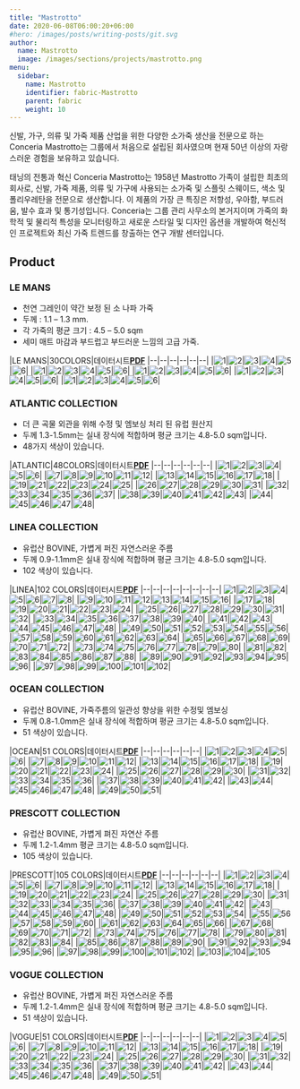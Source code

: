 ```yaml
---
title: "Mastrotto"
date: 2020-06-08T06:00:20+06:00
#hero: /images/posts/writing-posts/git.svg
author:
  name: Mastrotto
  image: /images/sections/projects/mastrotto.png
menu:
  sidebar:
    name: Mastrotto
    identifier: fabric-Mastrotto
    parent: fabric
    weight: 10
---
```

신발, 가구, 의류 및 가죽 제품 산업을 위한 다양한 소가죽 생산을 전문으로 하는 Conceria Mastrotto는 그룹에서 처음으로 설립된 회사였으며 현재 50년 이상의 자랑스러운 경험을 보유하고 있습니다.

태닝의 전통과 혁신
Conceria Mastrotto는 1958년 Mastrotto 가족이 설립한 최초의 회사로, 신발, 가죽 제품, 의류 및 가구에 사용되는 소가죽 및 스플릿 스웨이드, 색소 및 폴리우레탄을 전문으로 생산합니다. 이 제품의 가장 큰 특징은 저항성, 우아함, 부드러움, 발수 효과 및 통기성입니다.
Conceria는 그룹 관리 사무소의 본거지이며 가죽의 화학적 및 물리적 특성을 모니터링하고 새로운 스타일 및 디자인 옵션을 개발하여 혁신적인 프로젝트와 최신 가죽 트렌드를 창출하는 연구 개발 센터입니다.

## Product

  ### LE MANS
  - 천연 그레인이 약간 보정 된 소 나파 가죽
  - 두께 : 1.1 – 1.3 mm.  
  - 각 가죽의 평균 크기 : 4.5 – 5.0 sqm  
  - 세미 매트 마감과 부드럽고 부드러운 느낌의 고급 가죽.

  |LE MANS|30COLORS|데이터시트[**PDF**](https://www.mastrotto.com/wp-content/uploads/2020/06/Le-Mans_scheda-tecnica_2020.pdf)
  |--|--|--|--|--|--|
  |![1](https://www.mastrotto.com/wp-content/uploads/express/le-mans/thumb/001-Latte_1215.jpg)|![2](https://www.mastrotto.com/wp-content/uploads/express/le-mans/thumb/002-Candy_1230.jpg)|![3](https://www.mastrotto.com/wp-content/uploads/express/le-mans/thumb/003-Malto_1242.jpg)|![4](https://www.mastrotto.com/wp-content/uploads/express/le-mans/thumb/004-Panna_1226.jpg)|![5](https://www.mastrotto.com/wp-content/uploads/express/le-mans/thumb/005-Beige_1200.jpg)|![6](https://www.mastrotto.com/wp-content/uploads/express/le-mans/thumb/006-Cappucino_1223.jpg)|
  |![1](https://www.mastrotto.com/wp-content/uploads/express/le-mans/thumb/007-Mou_1237.jpg)|![2](https://www.mastrotto.com/wp-content/uploads/express/le-mans/thumb/008-Biscotto_1225.jpg)|![3](https://www.mastrotto.com/wp-content/uploads/express/le-mans/thumb/009-Cocco_Nut_1239.jpg)|![4](https://www.mastrotto.com/wp-content/uploads/express/le-mans/thumb/010-Nutcream_1220.jpg)|![5](https://www.mastrotto.com/wp-content/uploads/express/le-mans/thumb/011-Cotto_1211.jpg)|![6](https://www.mastrotto.com/wp-content/uploads/express/le-mans/thumb/012-Corteccia_1227.jpg)|
  |![1](https://www.mastrotto.com/wp-content/uploads/express/le-mans/thumb/013-Noce_1221.jpg)|![2](https://www.mastrotto.com/wp-content/uploads/express/le-mans/thumb/014-Espresso_1240.jpg)|![3](https://www.mastrotto.com/wp-content/uploads/express/le-mans/thumb/015-Ebano_1231.jpg)|![4](https://www.mastrotto.com/wp-content/uploads/express/le-mans/thumb/016-Abete_1232.jpg)|![5](https://www.mastrotto.com/wp-content/uploads/express/le-mans/thumb/017-Ferrari_Red_1238.jpg)|![6](https://www.mastrotto.com/wp-content/uploads/express/le-mans/thumb/018-Rosso_Antico_1210.jpg)|
  |![1](https://www.mastrotto.com/wp-content/uploads/express/le-mans/thumb/019-Aloe_1218.jpg)|![2](https://www.mastrotto.com/wp-content/uploads/express/le-mans/thumb/020-Mandarin_1243.jpg)|![3](https://www.mastrotto.com/wp-content/uploads/express/le-mans/thumb/021-Mosto_1229.jpg)|![4](https://www.mastrotto.com/wp-content/uploads/express/le-mans/thumb/022-Kayak_1228.jpg)|![5](https://www.mastrotto.com/wp-content/uploads/express/le-mans/thumb/023-Turquoise_1233.jpg)|![6](https://www.mastrotto.com/wp-content/uploads/express/le-mans/thumb/024-Avio_1234.jpg)|
  |![1](https://www.mastrotto.com/wp-content/uploads/express/le-mans/thumb/025-Cinder_1241.jpg)|![2](https://www.mastrotto.com/wp-content/uploads/express/le-mans/thumb/026-Zinc_1235.jpg)|![3](https://www.mastrotto.com/wp-content/uploads/express/le-mans/thumb/027-Notte_1208.jpg)|![4](https://www.mastrotto.com/wp-content/uploads/express/le-mans/thumb/028-Grigio_1205.jpg)|![5](https://www.mastrotto.com/wp-content/uploads/express/le-mans/thumb/029-Tormalina_1236.jpg)|![6](https://www.mastrotto.com/wp-content/uploads/express/le-mans/thumb/030-Nero_1207.jpg)|


  ### ATLANTIC COLLECTION
  - 더 큰 곡물 외관을 위해 수정 및 엠보싱 처리 된 유럽 원산지
  - 두께 1.3-1.5mm는 실내 장식에 적합하며 평균 크기는 4.8-5.0 sqm입니다.  
  - 48가지 색상이 있습니다.

  |ATLANTIC|48COLORS|데이터시트[**PDF**](https://www.mastrotto.com/wp-content/uploads/2020/06/Atlantic_scheda-tecnica_2020.pdf)
  |--|--|--|--|--|--|
  |![1](https://www.mastrotto.com/wp-content/uploads/express/atlantic-collection/thumb/001-Latte_502.jpg)|![2](https://www.mastrotto.com/wp-content/uploads/express/atlantic-collection/thumb/002-Bianco_504.jpg)|![3](https://www.mastrotto.com/wp-content/uploads/express/atlantic-collection/thumb/003-Poudre_503.jpg)|![4](https://www.mastrotto.com/wp-content/uploads/express/atlantic-collection/thumb/004-Cream_521.jpg)|![5](https://www.mastrotto.com/wp-content/uploads/express/atlantic-collection/thumb/005-Panama_522.jpg)|![6](https://www.mastrotto.com/wp-content/uploads/express/atlantic-collection/thumb/006-Sable_523.jpg)|
  |![7](https://www.mastrotto.com/wp-content/uploads/express/atlantic-collection/thumb/007-Magnolia_524.jpg)|![8](https://www.mastrotto.com/wp-content/uploads/express/atlantic-collection/thumb/008-Grigio_505.jpg)|![9](https://www.mastrotto.com/wp-content/uploads/express/atlantic-collection/thumb/009-Sabbia_506.jpg)|![10](https://www.mastrotto.com/wp-content/uploads/express/atlantic-collection/thumb/010-Taupe_525.jpg)|![11](https://www.mastrotto.com/wp-content/uploads/express/atlantic-collection/thumb/011-Sienna_526.jpg)|![12](https://www.mastrotto.com/wp-content/uploads/express/atlantic-collection/thumb/012-Mouse_527.jpg)|
  |![13](https://www.mastrotto.com/wp-content/uploads/express/atlantic-collection/thumb/013-Tortora_508.jpg)|![14](https://www.mastrotto.com/wp-content/uploads/express/atlantic-collection/thumb/014-Mastice_509.jpg)|![15](https://www.mastrotto.com/wp-content/uploads/express/atlantic-collection/thumb/015-Nougat_528.jpg)|![16](https://www.mastrotto.com/wp-content/uploads/express/atlantic-collection/thumb/016-Fango_529.jpg)|![17](https://www.mastrotto.com/wp-content/uploads/express/atlantic-collection/thumb/017-Marrone_514.jpg)|![18](https://www.mastrotto.com/wp-content/uploads/express/atlantic-collection/thumb/018-Cioccolato_517.jpg)|
  |![19](https://www.mastrotto.com/wp-content/uploads/express/atlantic-collection/thumb/019-Ivory_530.jpg)|![21](https://www.mastrotto.com/wp-content/uploads/express/atlantic-collection/thumb/021-Ecru_532.jpg)|![22](https://www.mastrotto.com/wp-content/uploads/express/atlantic-collection/thumb/022-Antracite_519.jpg)|![23](https://www.mastrotto.com/wp-content/uploads/express/atlantic-collection/thumb/023-Grigio_518.jpg)|![24](https://www.mastrotto.com/wp-content/uploads/express/atlantic-collection/thumb/024-Nero_516.jpg)|![25](https://www.mastrotto.com/wp-content/uploads/express/atlantic-collection/thumb/025-Giallo_515.jpg)|
  |![26](https://www.mastrotto.com/wp-content/uploads/express/atlantic-collection/thumb/026-Nocciola_512.jpg)|![27](https://www.mastrotto.com/wp-content/uploads/express/atlantic-collection/thumb/027-Arancio_511.jpg)|![28](https://www.mastrotto.com/wp-content/uploads/express/atlantic-collection/thumb/028-Terra_507.jpg)|![29](https://www.mastrotto.com/wp-content/uploads/express/atlantic-collection/thumb/029-Vinaccia_513.jpg)|![30](https://www.mastrotto.com/wp-content/uploads/express/atlantic-collection/thumb/030-Plum_543.jpg)|![31](https://www.mastrotto.com/wp-content/uploads/express/atlantic-collection/thumb/031-Senape_534.jpg)|
  |![32](https://www.mastrotto.com/wp-content/uploads/express/atlantic-collection/thumb/032-Cornflake_535.jpg)|![33](https://www.mastrotto.com/wp-content/uploads/express/atlantic-collection/thumb/033-Coral_536.jpg)|![34](https://www.mastrotto.com/wp-content/uploads/express/atlantic-collection/thumb/034-New_Ferrari_537.jpg)|![35](https://www.mastrotto.com/wp-content/uploads/express/atlantic-collection/thumb/035-Rosso_510.jpg)|![36](https://www.mastrotto.com/wp-content/uploads/express/atlantic-collection/thumb/036-Blush_538.jpg)|![37](https://www.mastrotto.com/wp-content/uploads/express/atlantic-collection/thumb/037-Bianco_Ottico_501.jpg)|
  |![38](https://www.mastrotto.com/wp-content/uploads/express/atlantic-collection/thumb/038-Pearl_Grey_539.jpg)|![39](https://www.mastrotto.com/wp-content/uploads/express/atlantic-collection/thumb/039-Slate_Grey_540.jpg)|![40](https://www.mastrotto.com/wp-content/uploads/express/atlantic-collection/thumb/040-Violet_Blue_541.jpg)|![41](https://www.mastrotto.com/wp-content/uploads/express/atlantic-collection/thumb/041-Royal_548.jpg)|![42](https://www.mastrotto.com/wp-content/uploads/express/atlantic-collection/thumb/042-Notte_542.jpg)|![43](https://www.mastrotto.com/wp-content/uploads/express/atlantic-collection/thumb/043-Mont_Blanc_533.jpg)|
  |![44](https://www.mastrotto.com/wp-content/uploads/express/atlantic-collection/thumb/044-Camelia_544.jpg)|![45](https://www.mastrotto.com/wp-content/uploads/express/atlantic-collection/thumb/045-Yellow_Green_545.jpg)|![46](https://www.mastrotto.com/wp-content/uploads/express/atlantic-collection/thumb/046-Olive_546.jpg)|![47](https://www.mastrotto.com/wp-content/uploads/express/atlantic-collection/thumb/047-Musk_547.jpg)|![48](https://www.mastrotto.com/wp-content/uploads/express/atlantic-collection/thumb/048-Verde_520.jpg)|

  ### LINEA COLLECTION
  - 유럽산 BOVINE, 가볍게 퍼진 자연스러운 주름
  - 두께 0.9-1.1mm은 실내 장식에 적합하며 평균 크기는 4.8-5.0 sqm입니다.  
  - 102 색상이 있습니다.

  |LINEA|102 COLORS|데이터시트[**PDF**](https://www.mastrotto.com/wp-content/uploads/2020/06/Linea_scheda-tecnica_2020.pdf)
  |--|--|--|--|--|--|--|--|
  ![1](https://www.mastrotto.com/wp-content/uploads/express/linea-collection/thumb/001-Bianco_Ottico_601.jpg)|![2](https://www.mastrotto.com/wp-content/uploads/express/linea-collection/thumb/002-Gesso_634.jpg)|![3](https://www.mastrotto.com/wp-content/uploads/express/linea-collection/thumb/003-Latte_635.jpg)|![4](https://www.mastrotto.com/wp-content/uploads/express/linea-collection/thumb/004-Avorio_636.jpg)|![5](https://www.mastrotto.com/wp-content/uploads/express/linea-collection/thumb/005-Vaniglia_602.jpg)|![6](https://www.mastrotto.com/wp-content/uploads/express/linea-collection/thumb/006-Panna_603.jpg)|![7](https://www.mastrotto.com/wp-content/uploads/express/linea-collection/thumb/007-Ghiaccio_666.jpg)|![8](https://www.mastrotto.com/wp-content/uploads/express/linea-collection/thumb/008-Beige_604.jpg)|
  |![9](https://www.mastrotto.com/wp-content/uploads/express/linea-collection/thumb/009-Crema_605.jpg)|![10](https://www.mastrotto.com/wp-content/uploads/express/linea-collection/thumb/010-Caffelatte_637.jpg)|![11](https://www.mastrotto.com/wp-content/uploads/express/linea-collection/thumb/011-Chalky_663.jpg)|![12](https://www.mastrotto.com/wp-content/uploads/express/linea-collection/thumb/012-Marmo_665.jpg)|![13](https://www.mastrotto.com/wp-content/uploads/express/linea-collection/thumb/013-Pelle_664.jpg)|![14](https://www.mastrotto.com/wp-content/uploads/express/linea-collection/thumb/014-Stone_629.jpg)|![15](https://www.mastrotto.com/wp-content/uploads/express/linea-collection/thumb/015-Mastice_676.jpg)|![16](https://www.mastrotto.com/wp-content/uploads/express/linea-collection/thumb/016-Earth_667.jpg)|
  |![17](https://www.mastrotto.com/wp-content/uploads/express/linea-collection/thumb/017-Grey_626.jpg)|![18](https://www.mastrotto.com/wp-content/uploads/express/linea-collection/thumb/018-Smoke_639.jpg)|![19](https://www.mastrotto.com/wp-content/uploads/express/linea-collection/thumb/019-Tortora_659.jpg)|![20](https://www.mastrotto.com/wp-content/uploads/express/linea-collection/thumb/020-Ombretto_652.jpg)|![21](https://www.mastrotto.com/wp-content/uploads/express/linea-collection/thumb/021-Rosa_Antico_651.jpg)|![22](https://www.mastrotto.com/wp-content/uploads/express/linea-collection/thumb/022-Confetto_678.jpg)|![23](https://www.mastrotto.com/wp-content/uploads/express/linea-collection/thumb/023-Ghost_695.jpg)|![24](https://www.mastrotto.com/wp-content/uploads/express/linea-collection/thumb/024-Lilla_650.jpg)|
  |![25](https://www.mastrotto.com/wp-content/uploads/express/linea-collection/thumb/025-Siena_638.jpg)|![26](https://www.mastrotto.com/wp-content/uploads/express/linea-collection/thumb/026-Malt_677.jpg)|![27](https://www.mastrotto.com/wp-content/uploads/express/linea-collection/thumb/027-Fango_627.jpg)|![28](https://www.mastrotto.com/wp-content/uploads/express/linea-collection/thumb/028-Castagna_612.jpg)|![29](https://www.mastrotto.com/wp-content/uploads/express/linea-collection/thumb/029-Coffee_682.jpg)|![30](https://www.mastrotto.com/wp-content/uploads/express/linea-collection/thumb/030-Testa_Moro_611.jpg)|![31](https://www.mastrotto.com/wp-content/uploads/express/linea-collection/thumb/031-New_Cognac_680.jpg)|![32](https://www.mastrotto.com/wp-content/uploads/express/linea-collection/thumb/032-Fondotinta_662.jpg)|
  |![33](https://www.mastrotto.com/wp-content/uploads/express/linea-collection/thumb/033-Marrone_608.jpg)|![34](https://www.mastrotto.com/wp-content/uploads/express/linea-collection/thumb/034-Muscat_681.jpg)|![35](https://www.mastrotto.com/wp-content/uploads/express/linea-collection/thumb/035-Mogano_610.jpg)|![36](https://www.mastrotto.com/wp-content/uploads/express/linea-collection/thumb/036-Moretto_646.jpg)|![37](https://www.mastrotto.com/wp-content/uploads/express/linea-collection/thumb/037-Pergamena_654.jpg)|![38](https://www.mastrotto.com/wp-content/uploads/express/linea-collection/thumb/038-Cipria_606.jpg)|![39](https://www.mastrotto.com/wp-content/uploads/express/linea-collection/thumb/039-Sabbia_628.jpg)|![40](https://www.mastrotto.com/wp-content/uploads/express/linea-collection/thumb/040-Miel_679.jpg)|
  |![41](https://www.mastrotto.com/wp-content/uploads/express/linea-collection/thumb/041-Wood_609.jpg)|![42](https://www.mastrotto.com/wp-content/uploads/express/linea-collection/thumb/042-Nocciola_607.jpg)|![43](https://www.mastrotto.com/wp-content/uploads/express/linea-collection/thumb/043-Giallino_619.jpg)|![44](https://www.mastrotto.com/wp-content/uploads/express/linea-collection/thumb/044-Arancio_618.jpg)|![45](https://www.mastrotto.com/wp-content/uploads/express/linea-collection/thumb/045-Antic_616.jpg)|![46](https://www.mastrotto.com/wp-content/uploads/express/linea-collection/thumb/046-Cotto_656.jpg)|![47](https://www.mastrotto.com/wp-content/uploads/express/linea-collection/thumb/047-Mattone_613.jpg)|![48](https://www.mastrotto.com/wp-content/uploads/express/linea-collection/thumb/048-Begonia_617.jpg)|
  |![49](https://www.mastrotto.com/wp-content/uploads/express/linea-collection/thumb/049-Rosso_614.jpg)|![50](https://www.mastrotto.com/wp-content/uploads/express/linea-collection/thumb/050-Rosso_Antico_657.jpg)|![51](https://www.mastrotto.com/wp-content/uploads/express/linea-collection/thumb/051-Bordeaux_615.jpg)|![52](https://www.mastrotto.com/wp-content/uploads/express/linea-collection/thumb/052-Amaranto_655.jpg)|![53](https://www.mastrotto.com/wp-content/uploads/express/linea-collection/thumb/053-Extrablood_704.jpg)|![54](https://www.mastrotto.com/wp-content/uploads/express/linea-collection/thumb/054-Burgundy_625.jpg)|![55](https://www.mastrotto.com/wp-content/uploads/express/linea-collection/thumb/055-Prugna_696.jpg)|![56](https://www.mastrotto.com/wp-content/uploads/express/linea-collection/thumb/056-Fuxia_700.jpg)|
  |![57](https://www.mastrotto.com/wp-content/uploads/express/linea-collection/thumb/057-Cerise_699.jpg)|![58](https://www.mastrotto.com/wp-content/uploads/express/linea-collection/thumb/058-Orchid_698.jpg)|![59](https://www.mastrotto.com/wp-content/uploads/express/linea-collection/thumb/059-Viola_633.jpg)|![60](https://www.mastrotto.com/wp-content/uploads/express/linea-collection/thumb/060-Persia_697.jpg)|![61](https://www.mastrotto.com/wp-content/uploads/express/linea-collection/thumb/061-Giallo_620.jpg)|![62](https://www.mastrotto.com/wp-content/uploads/express/linea-collection/thumb/062-Sour_683.jpg)|![63](https://www.mastrotto.com/wp-content/uploads/express/linea-collection/thumb/063-New_Celery_684.jpg)|![64](https://www.mastrotto.com/wp-content/uploads/express/linea-collection/thumb/064-Aloe_685.jpg)|
  |![65](https://www.mastrotto.com/wp-content/uploads/express/linea-collection/thumb/065-Green_631.jpg)|![66](https://www.mastrotto.com/wp-content/uploads/express/linea-collection/thumb/066-Verdone_632.jpg)|![67](https://www.mastrotto.com/wp-content/uploads/express/linea-collection/thumb/067-Cielo_649.jpg)|![68](https://www.mastrotto.com/wp-content/uploads/express/linea-collection/thumb/068-Mascara_640.jpg)|![69](https://www.mastrotto.com/wp-content/uploads/express/linea-collection/thumb/069-Lotus_641.jpg)|![70](https://www.mastrotto.com/wp-content/uploads/express/linea-collection/thumb/070-Octane_674.jpg)|![71](https://www.mastrotto.com/wp-content/uploads/express/linea-collection/thumb/071-Foresta_658.jpg)|![72](https://www.mastrotto.com/wp-content/uploads/express/linea-collection/thumb/072-Pino_653.jpg)|
  |![73](https://www.mastrotto.com/wp-content/uploads/express/linea-collection/thumb/073-Verde_621.jpg)|![74](https://www.mastrotto.com/wp-content/uploads/express/linea-collection/thumb/074-Abete_686.jpg)|![75](https://www.mastrotto.com/wp-content/uploads/express/linea-collection/thumb/075-Acquamarina_693.jpg)|![76](https://www.mastrotto.com/wp-content/uploads/express/linea-collection/thumb/076-Modern_Blue_694.jpg)|![77](https://www.mastrotto.com/wp-content/uploads/express/linea-collection/thumb/077-Midnight_691.jpg)|![78](https://www.mastrotto.com/wp-content/uploads/express/linea-collection/thumb/078-Colvert_692.jpg)|![79](https://www.mastrotto.com/wp-content/uploads/express/linea-collection/thumb/079-Lavanda_689.jpg)|![80](https://www.mastrotto.com/wp-content/uploads/express/linea-collection/thumb/080-Piombo_688.jpg)|
  |![81](https://www.mastrotto.com/wp-content/uploads/express/linea-collection/thumb/081-Sky_687.jpg)|![82](https://www.mastrotto.com/wp-content/uploads/express/linea-collection/thumb/082-Corvette_690.jpg)|![83](https://www.mastrotto.com/wp-content/uploads/express/linea-collection/thumb/083-Avio_643.jpg)|![84](https://www.mastrotto.com/wp-content/uploads/express/linea-collection/thumb/084-Dark%20Blue_702.jpg)|![85](https://www.mastrotto.com/wp-content/uploads/express/linea-collection/thumb/085-Iris_673.jpg)|![86](https://www.mastrotto.com/wp-content/uploads/express/linea-collection/thumb/086-Misty_672.jpg)|![87](https://www.mastrotto.com/wp-content/uploads/express/linea-collection/thumb/087-Ming_703.jpg)|![88](https://www.mastrotto.com/wp-content/uploads/express/linea-collection/thumb/088-Electro_701.jpg)|
  |![89](https://www.mastrotto.com/wp-content/uploads/express/linea-collection/thumb/089-Azzurro_624.jpg)|![90](https://www.mastrotto.com/wp-content/uploads/express/linea-collection/thumb/090-Notte_644.jpg)|![91](https://www.mastrotto.com/wp-content/uploads/express/linea-collection/thumb/091-Grigio_Perla_647.jpg)|![92](https://www.mastrotto.com/wp-content/uploads/express/linea-collection/thumb/092-Cinder_648.jpg)|![93](https://www.mastrotto.com/wp-content/uploads/express/linea-collection/thumb/093-Acciaio_630.jpg)|![94](https://www.mastrotto.com/wp-content/uploads/express/linea-collection/thumb/094-Cenere_669.jpg)|![95](https://www.mastrotto.com/wp-content/uploads/express/linea-collection/thumb/095-Asfalto_660.jpg)|![96](https://www.mastrotto.com/wp-content/uploads/express/linea-collection/thumb/096-New_Grey_675.jpg)|
  |![97](https://www.mastrotto.com/wp-content/uploads/express/linea-collection/thumb/097-Frozen_668.jpg)|![98](https://www.mastrotto.com/wp-content/uploads/express/linea-collection/thumb/098-Inox_671.jpg)|![99](https://www.mastrotto.com/wp-content/uploads/express/linea-collection/thumb/099-Highway_670.jpg)|![100](https://www.mastrotto.com/wp-content/uploads/express/linea-collection/thumb/100-Grigio_623.jpg)|![101](https://www.mastrotto.com/wp-content/uploads/express/linea-collection/thumb/101-Antracite_645.jpg)|![102](https://www.mastrotto.com/wp-content/uploads/express/linea-collection/thumb/102-Nero_622.jpg)|

  ### OCEAN COLLECTION
  - 유럽산 BOVINE, 가죽주름의 일관성 향상을 위한 수정및 엠보싱
  - 두께 0.8-1.0mm은 실내 장식에 적합하며 평균 크기는 4.8-5.0 sqm입니다.  
  - 51 색상이 있습니다.

  |OCEAN|51 COLORS|데이터시트[**PDF**](https://www.mastrotto.com/wp-content/uploads/2021/03/Ocean_scheda-tecnica_agg2021.pdf)
  |--|--|--|--|--|--|
  |![1](https://www.mastrotto.com/wp-content/uploads/express/ocean-collection/thumb/001-Milk_427.jpg)|![2](https://www.mastrotto.com/wp-content/uploads/express/ocean-collection/thumb/002-Beige_402.jpg)|![3](https://www.mastrotto.com/wp-content/uploads/express/ocean-collection/thumb/003-Vanilla_428.jpg)|![4](https://www.mastrotto.com/wp-content/uploads/express/ocean-collection/thumb/004-Dark_Beige_406.jpg)|![5](https://www.mastrotto.com/wp-content/uploads/express/ocean-collection/thumb/005-Fumo_408.jpg)|![6](https://www.mastrotto.com/wp-content/uploads/express/ocean-collection/thumb/006-Sandy_429.jpg)|
  |![7](https://www.mastrotto.com/wp-content/uploads/express/ocean-collection/thumb/007-Lemon_430.jpg)|![8](https://www.mastrotto.com/wp-content/uploads/express/ocean-collection/thumb/008-Desert_431.jpg)|![9](https://www.mastrotto.com/wp-content/uploads/express/ocean-collection/thumb/009-Giallo_409.jpg)|![10](https://www.mastrotto.com/wp-content/uploads/express/ocean-collection/thumb/010-Sahara_432.jpg)|![11](https://www.mastrotto.com/wp-content/uploads/express/ocean-collection/thumb/011-Vitamin_433.jpg)|![12](https://www.mastrotto.com/wp-content/uploads/express/ocean-collection/thumb/012-Biscuit_434.jpg)|
  |![13](https://www.mastrotto.com/wp-content/uploads/express/ocean-collection/thumb/013-Nocciola_411.jpg)|![14](https://www.mastrotto.com/wp-content/uploads/express/ocean-collection/thumb/014-Arancio_412.jpg)|![15](https://www.mastrotto.com/wp-content/uploads/express/ocean-collection/thumb/015-Bruciato_415.jpg)|![16](https://www.mastrotto.com/wp-content/uploads/express/ocean-collection/thumb/016-Terracotta_414.jpg)|![17](https://www.mastrotto.com/wp-content/uploads/express/ocean-collection/thumb/017-Allium_435.jpg)|![18](https://www.mastrotto.com/wp-content/uploads/express/ocean-collection/thumb/018-Donkey_436.jpg)|
  |![19](https://www.mastrotto.com/wp-content/uploads/express/ocean-collection/thumb/019-Ghiaccio_404.jpg)|![20](https://www.mastrotto.com/wp-content/uploads/express/ocean-collection/thumb/020-Fango_407.jpg)|![21](https://www.mastrotto.com/wp-content/uploads/express/ocean-collection/thumb/021-Marroncino_410.jpg)|![22](https://www.mastrotto.com/wp-content/uploads/express/ocean-collection/thumb/022-Brown_413.jpg)|![23](https://www.mastrotto.com/wp-content/uploads/express/ocean-collection/thumb/023-Bear_437.jpg)|![24](https://www.mastrotto.com/wp-content/uploads/express/ocean-collection/thumb/024-Testa_di_Moro_420.jpg)|
  |![25](https://www.mastrotto.com/wp-content/uploads/express/ocean-collection/thumb/025-Crema_405.jpg)|![26](https://www.mastrotto.com/wp-content/uploads/express/ocean-collection/thumb/026-Cloudy_438.jpg)|![27](https://www.mastrotto.com/wp-content/uploads/express/ocean-collection/thumb/027-Sky_439.jpg)|![28](https://www.mastrotto.com/wp-content/uploads/express/ocean-collection/thumb/028-Denim_440.jpg)|![29](https://www.mastrotto.com/wp-content/uploads/express/ocean-collection/thumb/029-Electric_Blue_441.jpg)|![30](https://www.mastrotto.com/wp-content/uploads/express/ocean-collection/thumb/030-Blu_426.jpg)|
  |![31](https://www.mastrotto.com/wp-content/uploads/express/ocean-collection/thumb/031-Panna_403.jpg)|![32](https://www.mastrotto.com/wp-content/uploads/express/ocean-collection/thumb/032-Calypso_442.jpg)|![33](https://www.mastrotto.com/wp-content/uploads/express/ocean-collection/thumb/033-Red_417.jpg)|![34](https://www.mastrotto.com/wp-content/uploads/express/ocean-collection/thumb/034-Rosso_Ferrari_418.jpg)|![35](https://www.mastrotto.com/wp-content/uploads/express/ocean-collection/thumb/035-Bordeaux_416.jpg)|![36](https://www.mastrotto.com/wp-content/uploads/express/ocean-collection/thumb/036-Burgundy_419.jpg)|
  |![37](https://www.mastrotto.com/wp-content/uploads/express/ocean-collection/thumb/037-Acqua_422.jpg)|![38](https://www.mastrotto.com/wp-content/uploads/express/ocean-collection/thumb/038-Mauritius_443.jpg)|![39](https://www.mastrotto.com/wp-content/uploads/express/ocean-collection/thumb/039-Malibu_444.jpg)|![40](https://www.mastrotto.com/wp-content/uploads/express/ocean-collection/thumb/040-Emerald_445.jpg)|![41](https://www.mastrotto.com/wp-content/uploads/express/ocean-collection/thumb/041-Military_446.jpg)|![42](https://www.mastrotto.com/wp-content/uploads/express/ocean-collection/thumb/042-Green_425.jpg)|
  |![43](https://www.mastrotto.com/wp-content/uploads/express/ocean-collection/thumb/043-Bianco_401.jpg)|![44](https://www.mastrotto.com/wp-content/uploads/express/ocean-collection/thumb/044-Wool_447.jpg)|![45](https://www.mastrotto.com/wp-content/uploads/express/ocean-collection/thumb/045-Pebble_448.jpg)|![46](https://www.mastrotto.com/wp-content/uploads/express/ocean-collection/thumb/046-Pansy_449.jpg)|![47](https://www.mastrotto.com/wp-content/uploads/express/ocean-collection/thumb/047-Glicine_450.jpg)|![48](https://www.mastrotto.com/wp-content/uploads/express/ocean-collection/thumb/048-Purple_451.jpg)|
  |![49](https://www.mastrotto.com/wp-content/uploads/express/ocean-collection/thumb/049-Grey_424.jpg)|![50](https://www.mastrotto.com/wp-content/uploads/express/ocean-collection/thumb/050-Topo_421.jpg)|![51](https://www.mastrotto.com/wp-content/uploads/express/ocean-collection/thumb/051-Nero_423.jpg)|

  ### PRESCOTT COLLECTION
  - 유럽산 BOVINE, 가볍게 펴진 자연산 주름
  - 두께 1.2-1.4mm 평균 크기는 4.8-5.0 sqm입니다.  
  - 105 색상이 있습니다.

  |PRESCOTT|105 COLORS|데이터시트[**PDF**](https://www.mastrotto.com/wp-content/uploads/2020/06/Prescott_scheda-tecnica_2020.pdf)
  |--|--|--|--|--|--|
  |![1](https://www.mastrotto.com/wp-content/uploads/express/prescott-collection/thumb/001-Zinc_286.jpg)|![2](https://www.mastrotto.com/wp-content/uploads/express/prescott-collection/thumb/002-Penicillin_253.jpg)|![3](https://www.mastrotto.com/wp-content/uploads/express/prescott-collection/thumb/003-Papyrus_212.jpg)|![4](https://www.mastrotto.com/wp-content/uploads/express/prescott-collection/thumb/004-Soul_White_200.jpg)|![5](https://www.mastrotto.com/wp-content/uploads/express/prescott-collection/thumb/005-Porcelain_290.jpg)|![6](https://www.mastrotto.com/wp-content/uploads/express/prescott-collection/thumb/006-Ivory_201.jpg)|
  |![7](https://www.mastrotto.com/wp-content/uploads/express/prescott-collection/thumb/007-Sand_219.jpg)|![8](https://www.mastrotto.com/wp-content/uploads/express/prescott-collection/thumb/008-Desertstorm_220.jpg)|![9](https://www.mastrotto.com/wp-content/uploads/express/prescott-collection/thumb/009-Caffelatte_292.jpg)|![10](https://www.mastrotto.com/wp-content/uploads/express/prescott-collection/thumb/010-Mouton_297.jpg)|![11](https://www.mastrotto.com/wp-content/uploads/express/prescott-collection/thumb/011-Buckskin_213.jpg)|![12](https://www.mastrotto.com/wp-content/uploads/express/prescott-collection/thumb/012-Clay_214.jpg)|
  |![13](https://www.mastrotto.com/wp-content/uploads/express/prescott-collection/thumb/013-Avana_215.jpg)|![14](https://www.mastrotto.com/wp-content/uploads/express/prescott-collection/thumb/014-Tan_295.jpg)|![15](https://www.mastrotto.com/wp-content/uploads/express/prescott-collection/thumb/015-Lion_221.jpg)|![16](https://www.mastrotto.com/wp-content/uploads/express/prescott-collection/thumb/016-Cinnemon_222.jpg)|![17](https://www.mastrotto.com/wp-content/uploads/express/prescott-collection/thumb/017-Swamp_223.jpg)|![18](https://www.mastrotto.com/wp-content/uploads/express/prescott-collection/thumb/018-Cotto_228.jpg)|
  |![19](https://www.mastrotto.com/wp-content/uploads/express/prescott-collection/thumb/019-Hezelnut_289.jpg)|![20](https://www.mastrotto.com/wp-content/uploads/express/prescott-collection/thumb/020-Ecureil_229.jpg)|![21](https://www.mastrotto.com/wp-content/uploads/express/prescott-collection/thumb/021-Braun_399.jpg)|![22](https://www.mastrotto.com/wp-content/uploads/express/prescott-collection/thumb/022-Dash_301.jpg)|![23](https://www.mastrotto.com/wp-content/uploads/express/prescott-collection/thumb/023-Marble_285.jpg)|![24](https://www.mastrotto.com/wp-content/uploads/express/prescott-collection/thumb/024-Pill_237.jpg)|
  |![25](https://www.mastrotto.com/wp-content/uploads/express/prescott-collection/thumb/025-Coriander_225.jpg)|![26](https://www.mastrotto.com/wp-content/uploads/express/prescott-collection/thumb/026-Facepowder_238.jpg)|![27](https://www.mastrotto.com/wp-content/uploads/express/prescott-collection/thumb/027-Fond_de_Teint_239.jpg)|![28](https://www.mastrotto.com/wp-content/uploads/express/prescott-collection/thumb/028-Energy_283.jpg)|![29](https://www.mastrotto.com/wp-content/uploads/express/prescott-collection/thumb/029-Light_296.jpg)|![30](https://www.mastrotto.com/wp-content/uploads/express/prescott-collection/thumb/030-Ciquita_249.jpg)|
  |![31](https://www.mastrotto.com/wp-content/uploads/express/prescott-collection/thumb/031-Pergamena_250.jpg)|![32](https://www.mastrotto.com/wp-content/uploads/express/prescott-collection/thumb/032-Lemon_Grass_287.jpg)|![33](https://www.mastrotto.com/wp-content/uploads/express/prescott-collection/thumb/033-Carioca_251.jpg)|![34](https://www.mastrotto.com/wp-content/uploads/express/prescott-collection/thumb/034-Peach_243.jpg)|![35](https://www.mastrotto.com/wp-content/uploads/express/prescott-collection/thumb/035-Sunset_244.jpg)|![36](https://www.mastrotto.com/wp-content/uploads/express/prescott-collection/thumb/036-Claw_246.jpg)|
  |![37](https://www.mastrotto.com/wp-content/uploads/express/prescott-collection/thumb/037-Redorange_245.jpg)|![38](https://www.mastrotto.com/wp-content/uploads/express/prescott-collection/thumb/038-Begonia_240.jpg)|![39](https://www.mastrotto.com/wp-content/uploads/express/prescott-collection/thumb/039-Pot_Purry_233.jpg)|![40](https://www.mastrotto.com/wp-content/uploads/express/prescott-collection/thumb/040-Henna_299.jpg)|![41](https://www.mastrotto.com/wp-content/uploads/express/prescott-collection/thumb/041-Blood_241.jpg)|![42](https://www.mastrotto.com/wp-content/uploads/express/prescott-collection/thumb/042-Antique_232.jpg)|
  |![43](https://www.mastrotto.com/wp-content/uploads/express/prescott-collection/thumb/043-Parrot_247.jpg)|![44](https://www.mastrotto.com/wp-content/uploads/express/prescott-collection/thumb/044-Siam_248.jpg)|![45](https://www.mastrotto.com/wp-content/uploads/express/prescott-collection/thumb/045-Phonebox_288.jpg)|![46](https://www.mastrotto.com/wp-content/uploads/express/prescott-collection/thumb/046-Bombay_234.jpg)|![47](https://www.mastrotto.com/wp-content/uploads/express/prescott-collection/thumb/047-Wine_242.jpg)|![48](https://www.mastrotto.com/wp-content/uploads/express/prescott-collection/thumb/048-Ribes_235.jpg)|
  |![49](https://www.mastrotto.com/wp-content/uploads/express/prescott-collection/thumb/049-Aubergine_284.jpg)|![50](https://www.mastrotto.com/wp-content/uploads/express/prescott-collection/thumb/050-Dune_218.jpg)|![51](https://www.mastrotto.com/wp-content/uploads/express/prescott-collection/thumb/051-Pottery_226.jpg)|![52](https://www.mastrotto.com/wp-content/uploads/express/prescott-collection/thumb/052-Volcano_252.jpg)|![53](https://www.mastrotto.com/wp-content/uploads/express/prescott-collection/thumb/053-Jasper_227.jpg)|![54](https://www.mastrotto.com/wp-content/uploads/express/prescott-collection/thumb/054-Horse_398.jpg)|
  |![55](https://www.mastrotto.com/wp-content/uploads/express/prescott-collection/thumb/055-Crocus_300.jpg)|![56](https://www.mastrotto.com/wp-content/uploads/express/prescott-collection/thumb/056-Carrubo_236.jpg)|![57](https://www.mastrotto.com/wp-content/uploads/express/prescott-collection/thumb/057-Antilop_216.jpg)|![58](https://www.mastrotto.com/wp-content/uploads/express/prescott-collection/thumb/058-Acajou_224.jpg)|![59](https://www.mastrotto.com/wp-content/uploads/express/prescott-collection/thumb/059-Peatmoos_217.jpg)|![60](https://www.mastrotto.com/wp-content/uploads/express/prescott-collection/thumb/060-Chestnut_231.jpg)|
  |![61](https://www.mastrotto.com/wp-content/uploads/express/prescott-collection/thumb/061-Ciocco_230.jpg)|![62](https://www.mastrotto.com/wp-content/uploads/express/prescott-collection/thumb/062-Root_298.jpg)|![63](https://www.mastrotto.com/wp-content/uploads/express/prescott-collection/thumb/063-Ebony_293.jpg)|![64](https://www.mastrotto.com/wp-content/uploads/express/prescott-collection/thumb/064-SBreeze_263.jpg)|![65](https://www.mastrotto.com/wp-content/uploads/express/prescott-collection/thumb/065-Lime_294.jpg)|![66](https://www.mastrotto.com/wp-content/uploads/express/prescott-collection/thumb/066-Moud_254.jpg)|
  |![67](https://www.mastrotto.com/wp-content/uploads/express/prescott-collection/thumb/067-Terragon_255.jpg)|![68](https://www.mastrotto.com/wp-content/uploads/express/prescott-collection/thumb/068-Aloe_256.jpg)|![69](https://www.mastrotto.com/wp-content/uploads/express/prescott-collection/thumb/069-Camouflage_257.jpg)|![70](https://www.mastrotto.com/wp-content/uploads/express/prescott-collection/thumb/070-Birch_258.jpg)|![71](https://www.mastrotto.com/wp-content/uploads/express/prescott-collection/thumb/071-Aqua_Azul_264.jpg)|![72](https://www.mastrotto.com/wp-content/uploads/express/prescott-collection/thumb/072-Maldive_260.jpg)|
  |![73](https://www.mastrotto.com/wp-content/uploads/express/prescott-collection/thumb/073-Oxide_259.jpg)|![74](https://www.mastrotto.com/wp-content/uploads/express/prescott-collection/thumb/074-Lichene_265.jpg)|![75](https://www.mastrotto.com/wp-content/uploads/express/prescott-collection/thumb/075-Ottanio_266.jpg)|![76](https://www.mastrotto.com/wp-content/uploads/express/prescott-collection/thumb/076-Blu_Petrol_267.jpg)|![77](https://www.mastrotto.com/wp-content/uploads/express/prescott-collection/thumb/077-Cedar_Green_261.jpg)|![78](https://www.mastrotto.com/wp-content/uploads/express/prescott-collection/thumb/078-Bottle_262.jpg)|
  |![79](https://www.mastrotto.com/wp-content/uploads/express/prescott-collection/thumb/079-Polinesia_268.jpg)|![80](https://www.mastrotto.com/wp-content/uploads/express/prescott-collection/thumb/080-Turquoise_269.jpg)|![81](https://www.mastrotto.com/wp-content/uploads/express/prescott-collection/thumb/081-Pacific_270.jpg)|![82](https://www.mastrotto.com/wp-content/uploads/express/prescott-collection/thumb/082-Oceania_291.jpg)|![83](https://www.mastrotto.com/wp-content/uploads/express/prescott-collection/thumb/083-Indigo_274.jpg)|![84](https://www.mastrotto.com/wp-content/uploads/express/prescott-collection/thumb/084-Deep_275.jpg)|
  |![85](https://www.mastrotto.com/wp-content/uploads/express/prescott-collection/thumb/085-Plaster_271.jpg)|![86](https://www.mastrotto.com/wp-content/uploads/express/prescott-collection/thumb/086-Crushed_Ice_276.jpg)|![87](https://www.mastrotto.com/wp-content/uploads/express/prescott-collection/thumb/087-Morning_Fog_272.jpg)|![88](https://www.mastrotto.com/wp-content/uploads/express/prescott-collection/thumb/088-North_Pole_277.jpg)|![89](https://www.mastrotto.com/wp-content/uploads/express/prescott-collection/thumb/089-Santorini_278.jpg)|![90](https://www.mastrotto.com/wp-content/uploads/express/prescott-collection/thumb/090-Steel_Bird_273.jpg)|
  |![91](https://www.mastrotto.com/wp-content/uploads/express/prescott-collection/thumb/091-Matisse_279.jpg)|![92](https://www.mastrotto.com/wp-content/uploads/express/prescott-collection/thumb/092-Pearl_202.jpg)|![93](https://www.mastrotto.com/wp-content/uploads/express/prescott-collection/thumb/093-Lamb_208.jpg)|![94](https://www.mastrotto.com/wp-content/uploads/express/prescott-collection/thumb/094-Cinder_205.jpg)|![95](https://www.mastrotto.com/wp-content/uploads/express/prescott-collection/thumb/095-Ciment_203.jpg)|![96](https://www.mastrotto.com/wp-content/uploads/express/prescott-collection/thumb/096-Wisteria_280.jpg)|
  |![97](https://www.mastrotto.com/wp-content/uploads/express/prescott-collection/thumb/097-Milka_281.jpg)|![98](https://www.mastrotto.com/wp-content/uploads/express/prescott-collection/thumb/098-Lavander_282.jpg)|![99](https://www.mastrotto.com/wp-content/uploads/express/prescott-collection/thumb/099-Turtledove_209.jpg)|![100](https://www.mastrotto.com/wp-content/uploads/express/prescott-collection/thumb/100-Smoke_206.jpg)|![101](https://www.mastrotto.com/wp-content/uploads/express/prescott-collection/thumb/101-Iron_204.jpg)|![102](https://www.mastrotto.com/wp-content/uploads/express/prescott-collection/thumb/102-Grey_304.jpg)|
  |![103](https://www.mastrotto.com/wp-content/uploads/express/prescott-collection/thumb/103-Graystone_210.jpg)|![104](https://www.mastrotto.com/wp-content/uploads/express/prescott-collection/thumb/104-Grayshadow_211.jpg)|![105](https://www.mastrotto.com/wp-content/uploads/express/prescott-collection/thumb/105-Black_Ink_207.jpg)

  ### VOGUE COLLECTION
  - 유럽산 BOVINE, 가볍게 퍼진 자연스러운 주름
  - 두께 1.2-1.4mm은 실내 장식에 적합하며 평균 크기는 4.8-5.0 sqm입니다.  
  - 51 색상이 있습니다.

  |VOGUE|51 COLORS|데이터시트[**PDF**](https://www.mastrotto.com/wp-content/uploads/2020/06/Vogue_scheda-tecnica_2020.pdf)
  |--|--|--|--|--|--|
  |![1](https://www.mastrotto.com/wp-content/uploads/express/vogue-collection/thumb/001-Neve_6000.jpg)|![2](https://www.mastrotto.com/wp-content/uploads/express/vogue-collection/thumb/002-Butterfly_6002.jpg)|![3](https://www.mastrotto.com/wp-content/uploads/express/vogue-collection/thumb/003-Ice_Cream_6003.jpg)|![4](https://www.mastrotto.com/wp-content/uploads/express/vogue-collection/thumb/004-Champagne_6004.jpg)|![5](https://www.mastrotto.com/wp-content/uploads/express/vogue-collection/thumb/005-Cappuccino_6005.jpg)|![6](https://www.mastrotto.com/wp-content/uploads/express/vogue-collection/thumb/006-Tuscany_6006.jpg)|
  |![7](https://www.mastrotto.com/wp-content/uploads/express/vogue-collection/thumb/007-Nude_6030.jpg)|![8](https://www.mastrotto.com/wp-content/uploads/express/vogue-collection/thumb/008-Safari_6009.jpg)|![9](https://www.mastrotto.com/wp-content/uploads/express/vogue-collection/thumb/009-Praline_6010.jpg)|![10](https://www.mastrotto.com/wp-content/uploads/express/vogue-collection/thumb/010-Ash_6026.jpg)|![11](https://www.mastrotto.com/wp-content/uploads/express/vogue-collection/thumb/011-Cortado_6050.jpg)|![12](https://www.mastrotto.com/wp-content/uploads/express/vogue-collection/thumb/012-Apes_6021.jpg)|
  |![13](https://www.mastrotto.com/wp-content/uploads/express/vogue-collection/thumb/013-Sunset_6012.jpg)|![14](https://www.mastrotto.com/wp-content/uploads/express/vogue-collection/thumb/014-Eucalipto_6049.jpg)|![15](https://www.mastrotto.com/wp-content/uploads/express/vogue-collection/thumb/015-Lipstick_6013.jpg)|![16](https://www.mastrotto.com/wp-content/uploads/express/vogue-collection/thumb/016-Cardinal_6042.jpg)|![17](https://www.mastrotto.com/wp-content/uploads/express/vogue-collection/thumb/017-Oxblood_6014.jpg)|![18](https://www.mastrotto.com/wp-content/uploads/express/vogue-collection/thumb/018-Barolo_6015.jpg)|
  |![19](https://www.mastrotto.com/wp-content/uploads/express/vogue-collection/thumb/019-Brandy_6007.jpg)|![20](https://www.mastrotto.com/wp-content/uploads/express/vogue-collection/thumb/020-Miel_6044.jpg)|![21](https://www.mastrotto.com/wp-content/uploads/express/vogue-collection/thumb/021-Siena_6008.jpg)|![22](https://www.mastrotto.com/wp-content/uploads/express/vogue-collection/thumb/022-Tabac_6011.jpg)|![23](https://www.mastrotto.com/wp-content/uploads/express/vogue-collection/thumb/023-Moka_6016.jpg)|![24](https://www.mastrotto.com/wp-content/uploads/express/vogue-collection/thumb/024-Moro_di_Venezia_6017.jpg)|
  |![25](https://www.mastrotto.com/wp-content/uploads/express/vogue-collection/thumb/025-Sunflower_6043.jpg)|![26](https://www.mastrotto.com/wp-content/uploads/express/vogue-collection/thumb/026-Jade_6025.jpg)|![27](https://www.mastrotto.com/wp-content/uploads/express/vogue-collection/thumb/027-Sage_6035.jpg)|![28](https://www.mastrotto.com/wp-content/uploads/express/vogue-collection/thumb/028-Loden_6023.jpg)|![29](https://www.mastrotto.com/wp-content/uploads/express/vogue-collection/thumb/029-Yeti_6036.jpg)|![30](https://www.mastrotto.com/wp-content/uploads/express/vogue-collection/thumb/030-Jungle_6022.jpg)|
  |![31](https://www.mastrotto.com/wp-content/uploads/express/vogue-collection/thumb/031-Coral%20Reef_6046.jpg)|![32](https://www.mastrotto.com/wp-content/uploads/express/vogue-collection/thumb/032-Peacock_6048.jpg)|![33](https://www.mastrotto.com/wp-content/uploads/express/vogue-collection/thumb/033-Pond_6047.jpg)|![34](https://www.mastrotto.com/wp-content/uploads/express/vogue-collection/thumb/034-Niagara_6033.jpg)|![35](https://www.mastrotto.com/wp-content/uploads/express/vogue-collection/thumb/035-Sailor_6034.jpg)|![36](https://www.mastrotto.com/wp-content/uploads/express/vogue-collection/thumb/036-House%20Martin_6031.jpg)|
  |![37](https://www.mastrotto.com/wp-content/uploads/express/vogue-collection/thumb/037-Aubergine_6020.jpg)|![38](https://www.mastrotto.com/wp-content/uploads/express/vogue-collection/thumb/038-Grapes_6019.jpg)|![39](https://www.mastrotto.com/wp-content/uploads/express/vogue-collection/thumb/039-Lilium_6018.jpg)|![40](https://www.mastrotto.com/wp-content/uploads/express/vogue-collection/thumb/040-Iron_6040.jpg)|![41](https://www.mastrotto.com/wp-content/uploads/express/vogue-collection/thumb/041-Moon_6024.jpg)|![42](https://www.mastrotto.com/wp-content/uploads/express/vogue-collection/thumb/042-Alum_6037.jpg)|
  |![43](https://www.mastrotto.com/wp-content/uploads/express/vogue-collection/thumb/043-Lamb_6038.jpg)|![44](https://www.mastrotto.com/wp-content/uploads/express/vogue-collection/thumb/044-Lino_6039.jpg)|![45](https://www.mastrotto.com/wp-content/uploads/express/vogue-collection/thumb/045-Heavy_6027.jpg)|![46](https://www.mastrotto.com/wp-content/uploads/express/vogue-collection/thumb/046-Castle_6032.jpg)|![47](https://www.mastrotto.com/wp-content/uploads/express/vogue-collection/thumb/047-Sea%20Otter_6041.jpg)|![48](https://www.mastrotto.com/wp-content/uploads/express/vogue-collection/thumb/048-Storm_6028.jpg)|
  |![49](https://www.mastrotto.com/wp-content/uploads/express/vogue-collection/thumb/049-Off_White_6001.jpg)|![50](https://www.mastrotto.com/wp-content/uploads/express/vogue-collection/thumb/050-Optic%20White_6045.jpg)|![51](https://www.mastrotto.com/wp-content/uploads/express/vogue-collection/thumb/051-Onyx_6029.jpg)|
